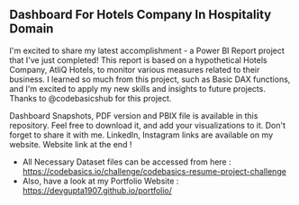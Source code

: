 ## Dashboard For Hotels Company In Hospitality Domain
I'm excited to share my latest accomplishment - a Power BI Report project that I've just completed! This report is based on a hypothetical Hotels Company, AtliQ Hotels, to monitor various measures related to their business.
I learned so much from this project, such as Basic DAX functions, and I'm excited to apply my new skills and insights to future projects. Thanks to @codebasicshub for this project.


Dashboard Snapshots, PDF version and PBIX file is available in this repository. Feel free to download it, and add your visualizations to it. Don't forget to share it with me. LinkedIn, Instagram links are available on my website. Website link at the end !

- All Necessary Dataset files can be accessed from here : https://codebasics.io/challenge/codebasics-resume-project-challenge
- Also, have a look at my Portfolio Website : https://devgupta1907.github.io/portfolio/
